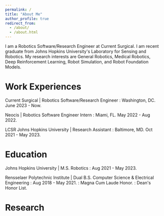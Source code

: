 ```yaml
---
permalink: /
title: "About Me"
author_profile: true
redirect_from: 
  - /about/
  - /about.html
---
```


I am a Robotics Software/Research Engineer at Current Surgical. I am recent graduate from Johns Hopkins University's Laboratory for Sensing and Robotics. My research interests are General Robotics, Medical Robotics, Deep Reinforcement Learning, Robot Simulation, and Robot Foundation Models. 

Work Experiences
======

Current Surgical | Robotics Software/Research Engineer
:  Washington, DC.  June 2023 - Now.

Neocis | Robotics Software Engineer Intern
:  Miami, FL. May 2022 - Aug 2022.

LCSR Johns Hopkins University | Research Assistant
:  Baltimore, MD. Oct 2021 - May 2023.


Education
======

Johns Hopkins University | M.S. Robotics
:  Aug 2021 - May 2023. 

Rensselaer Polytechnic Institute | Dual B.S. Computer Science & Electrical Engineering
:  Aug 2018 - May 2021.
:  Magna Cum Laude Honor.
:  Dean's Honor List.


Research
======



